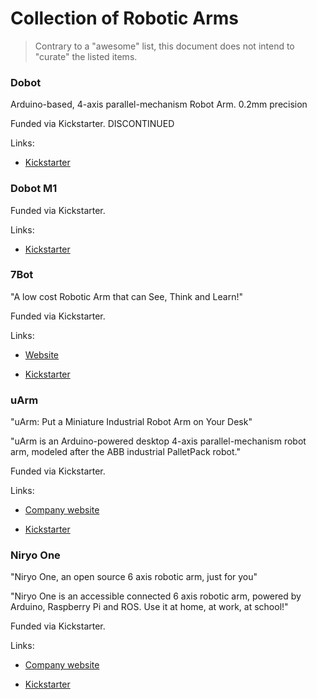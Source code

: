 # Collection of Robotic Arms

> Contrary to a "awesome" list, this document does not intend to "curate" the listed items.


  ### Dobot
  Arduino-based, 4-axis parallel-mechanism Robot Arm.
0.2mm precision

Funded via Kickstarter. DISCONTINUED


  Links:
  
  -  [Kickstarter](https://www.kickstarter.com/projects/dobot/dobot-robotic-arm-for-everyone-arduino-and-open-so)
  

  ### Dobot M1
  Funded via Kickstarter.


  Links:
  
  -  [Kickstarter](https://www.kickstarter.com/projects/dobot/dobot-m1-pro-robotic-arm-for-makers-and-businesses)
  

  ### 7Bot
  &quot;A low cost Robotic Arm that can See, Think and Learn!&quot;

Funded via Kickstarter.


  Links:
  
  -  [Website](http://www.7bot.cc/)
  
  -  [Kickstarter](https://www.kickstarter.com/projects/1128055363/7bot-a-powerful-desktop-robot-arm-for-future-inven)
  

  ### uArm
  &quot;uArm: Put a Miniature Industrial Robot Arm on Your Desk&quot;

&quot;uArm is an Arduino-powered desktop 4-axis parallel-mechanism robot arm, modeled after the ABB industrial PalletPack robot.&quot;

Funded via Kickstarter.


  Links:
  
  -  [Company website](http://ufactory.cc/)
  
  -  [Kickstarter](https://www.kickstarter.com/projects/ufactory/uarm-put-a-miniature-industrial-robot-arm-on-your)
  

  ### Niryo One
  &quot;Niryo One, an open source 6 axis robotic arm, just for you&quot;

&quot;Niryo One is an accessible connected 6 axis robotic arm, powered by Arduino, Raspberry Pi and ROS. Use it at home, at work, at school!&quot;

Funded via Kickstarter.


  Links:
  
  -  [Company website](https://www.niryo.com)
  
  -  [Kickstarter](https://www.kickstarter.com/projects/niryo/niryo-one-an-open-source-6-axis-robotic-arm-just-f)
  

